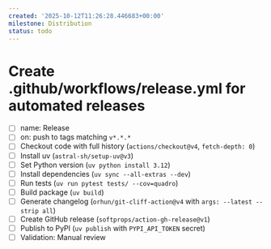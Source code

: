 ```yaml
---
created: '2025-10-12T11:26:28.446683+00:00'
milestone: Distribution
status: todo
---
```


# Create .github/workflows/release.yml for automated releases

- [ ] name: Release
- [ ] on: push to tags matching `v*.*.*`
- [ ] Checkout code with full history (`actions/checkout@v4`, `fetch-depth: 0`)
- [ ] Install uv (`astral-sh/setup-uv@v3`)
- [ ] Set Python version (`uv python install 3.12`)
- [ ] Install dependencies (`uv sync --all-extras --dev`)
- [ ] Run tests (`uv run pytest tests/ --cov=quadro`)
- [ ] Build package (`uv build`)
- [ ] Generate changelog (`orhun/git-cliff-action@v4` with `args: --latest --strip all`)
- [ ] Create GitHub release (`softprops/action-gh-release@v1`)
- [ ] Publish to PyPI (`uv publish` with `PYPI_API_TOKEN` secret)
- [ ] Validation: Manual review
